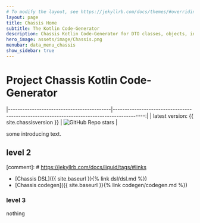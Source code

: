 ```yaml
---
# To modify the layout, see https://jekyllrb.com/docs/themes/#overriding-theme-defaults
layout: page
title: Chassis Home
subtitle: The Kotlin Code-Generator
description: Chassis Kotlin Code-Generator for DTO classes, objects, interfaces, api and RDBMS insert update read delete CRUD
hero_image: assets/image/Chassis.png
menubar: data_menu_chassis
show_sidebar: true
---
```


# Project Chassis Kotlin Code-Generator

|-------------------------------------------|-------------------------------------------------------------------------------------------:|
| latest version: {{ site.chassisversion }} | ![GitHub Repo stars](https://img.shields.io/github/stars/hoffipublic/chassis?style=social) |



some introducing text.

## level 2

[comment]: # https://jekyllrb.com/docs/liquid/tags/#links
- [Chassis DSL]({{ site.baseurl }}{% link dsl/dsl.md %})
- [Chassis codegen]({{ site.baseurl }}{% link codegen/codegen.md %})

### level 3

nothing
